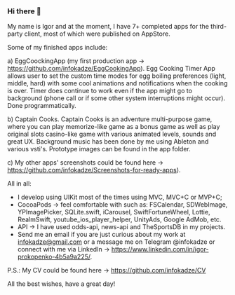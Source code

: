 ### Hi there 👋

My name is Igor and at the moment, I have 7+ completed apps for the third-party client, most of which were published on AppStore.

Some of my finished apps include:

a) EggCoockingApp (my first production app -> https://github.com/infokadze/EggCookingApp).
Egg Cooking Timer App allows user to set the custom time modes for egg boiling preferences (light, middle, hard) with some cool animations and notifications  when the cooking is over. Timer does continue to work even if the app might go to background (phone call or if some other system interruptions might occur). Done programmatically.

b) Captain Cooks.
Captain Cooks is an adventure multi-purpose game, where you can play memorize-like game as a bonus game as well as play original slots casino-like game with various animated levels, sounds and great UX. Background music has been done by me using Ableton and various vsti's.
Prototype images can be found in the app folder.

c) My other apps' screenshots could be found here -> https://github.com/infokadze/Screenshots-for-ready-apps).

All in all:
- I develop using UIKit most of the times using MVC, MVC+C or MVP+C; 
- CocoaPods -> feel comfortable with such as: FSCalendar, SDWebImage, YPImagePicker, SQLite.swift, iCarousel, SwiftFortuneWheel, Lottie, RealmSwift, youtube_ios_player_helper, UnityAds, Google AdMob, etc.
- API ->  I have used odds-api, news-api and TheSportsDB in my projects.
- Send me an email if you are just curious about my work at infokadze@gmail.com or a message me on Telegram @infokadze or connect with me via LinkedIn -> https://www.linkedin.com/in/igor-prokopenko-4b5a9a225/.

P.S.: My CV could be found here -> https://github.com/infokadze/CV

All the best wishes, have a great day!

